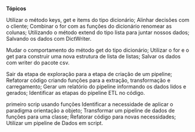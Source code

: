 **Tópicos**

Utilizar o método keys, get e items do tipo dicionário;
Alinhar decisões com o cliente;
Combinar o for com as funções do dicionário renomear as colunas;
Utilizando o método extend do tipo lista para juntar nossos dados;
Salvando os dados com DictWriter.

Mudar o comportamento do método get do tipo dicionário;
Utilizar o for e o get para construir uma nova estrutura de lista de listas;
Salvar os dados com writer do pacote csv.

Sair da etapa de exploração para a etapa de criação de um pipeline;
Refatorar código criando funções para a extração, transformação e carregamento;
Gerar um relatório do pipeline informando os dados lidos e gerados;
Identificar as etapas do pipeline ETL no código.

primeiro scrip usando funções
Identificar a necessidade de aplicar o paradigma orientação a objeto;
Transformar um pipeline de dados de funções para uma classe;
Refatorar código para novas necessidades;
Utilizar um pipeline de Dados em script.
